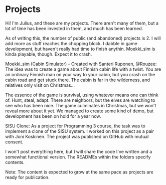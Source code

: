 # Projects
Hi! I'm Julius, and these are my projects. There aren't many of them, but a lot of time has been invested in them, and much has been learned.

As of writing this, the number of public (and abandoned) projects is 2. I will add more as stuff reaches the chopping block. I dabble in game development, but haven't really had time to finish anythin. Moekki_sim is kinda playable, though. Expect it to crash. 

Moekki_sim (Cabin Simulator) - Created with Santeri Ruponen, @Rouzee:
The idea was to create a game about Finnish cabin life with a twist. You are an ordinary Finnish man on your way to your cabin, but you crash on the cabin road and get stuck there. The cabin is far in the wilderness, and relatives only visit on Christmas...

The essence of the game is survival, using whatever means one can think of. Hunt, steal, adapt. There are neighbors, but the elves are watching to see who has been nice. The game culminates in Christmas, but we won't reveal more about it yet. We managed to create some kind of demo, but development has been on hold for a year now.

SISU Clone:
As a project for Programming 3 course, the task was to implement a clone of the SISU system. I worked on this project as a pair with Joni Koskinen. The project was published on GitHub with mutual consent.

I won't post everything here, but I will share the code I've written and a somewhat functional version. The READMEs within the folders specify contents.

Note: The content is expected to grow at the same pace as projects are ready for publication.
